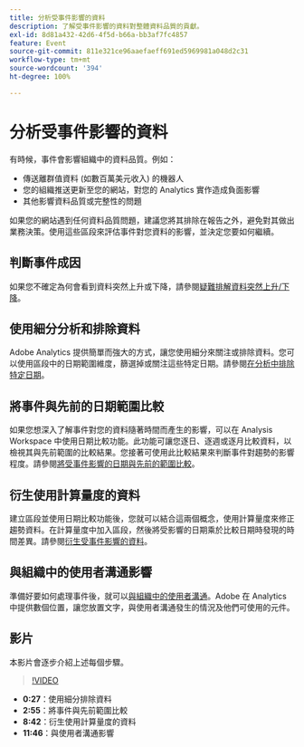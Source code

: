 ```yaml
---
title: 分析受事件影響的資料
description: 了解受事件影響的資料對整體資料品質的貢獻。
exl-id: 8d81a432-42d6-4f5d-b66a-bb3af7fc4857
feature: Event
source-git-commit: 811e321ce96aaefaeff691ed5969981a048d2c31
workflow-type: tm+mt
source-wordcount: '394'
ht-degree: 100%

---
```


# 分析受事件影響的資料

有時候，事件會影響組織中的資料品質。例如：

* 傳送離群值資料 (如數百萬美元收入) 的機器人
* 您的組織推送更新至您的網站，對您的 Analytics 實作造成負面影響
* 其他影響資料品質或完整性的問題

如果您的網站遇到任何資料品質問題，建議您將其排除在報告之外，避免對其做出業務決策。使用這些區段來評估事件對您資料的影響，並決定您要如何繼續。

## 判斷事件成因

如果您不確定為何會看到資料突然上升或下降，請參閱[疑難排解資料突然上升/下降](spikes-drops.md)。

## 使用細分分析和排除資料

Adobe Analytics 提供簡單而強大的方式，讓您使用細分來關注或排除資料。您可以使用區段中的日期範圍維度，篩選掉或關注這些特定日期。請參閱[在分析中排除特定日期](segments.md)。

## 將事件與先前的日期範圍比較

如果您想深入了解事件對您的資料隨著時間而產生的影響，可以在 Analysis Workspace 中使用日期比較功能。此功能可讓您逐日、逐週或逐月比較資料，以檢視其與先前範圍的比較結果。您接著可使用此比較結果來判斷事件對趨勢的影響程度。請參閱[將受事件影響的日期與先前的範圍比較](compare-dates.md)。

## 衍生使用計算量度的資料

建立區段並使用日期比較功能後，您就可以結合這兩個概念，使用計算量度來修正趨勢資料。在計算量度中加入區段，然後將受影響的日期乘於比較日期時發現的時間差異。請參閱[衍生受事件影響的資料](calcmetrics.md)。

## 與組織中的使用者溝通影響

準備好要如何處理事件後，就可以[與組織中的使用者溝通](communicate.md)。Adobe 在 Analytics 中提供數個位置，讓您放置文字，與使用者溝通發生的情況及他們可使用的元件。

## 影片

本影片會逐步介紹上述每個步驟。

>[!VIDEO](https://video.tv.adobe.com/v/33316?quality=12)

* **0:27**：使用細分排除資料
* **2:55**：將事件與先前範圍比較
* **8:42**：衍生使用計算量度的資料
* **11:46**：與使用者溝通影響

